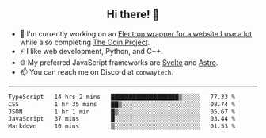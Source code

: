 <h2 align="center">Hi there! 👋</h2>

- 🔭 I'm currently working on an [Electron wrapper for a website I use a lot](https://github.com/ConwayTech-Dev/MyPolyPlus) while also completing [The Odin Project](https://www.theodinproject.com/).
- ⚡ I like web development, Python, and C++.
- 🌐 My preferred JavaScript frameworks are [Svelte](https://svelte.dev/) and [Astro](https://astro.build/).
- 📫 You can reach me on Discord at <code>conwaytech</code>.

***

<!--START_SECTION:waka-->

```txt
TypeScript   14 hrs 2 mins   ███████████████████▒░░░░░   77.33 %
CSS          1 hr 35 mins    ██▒░░░░░░░░░░░░░░░░░░░░░░   08.74 %
JSON         1 hr 1 min      █▒░░░░░░░░░░░░░░░░░░░░░░░   05.67 %
JavaScript   37 mins         █░░░░░░░░░░░░░░░░░░░░░░░░   03.44 %
Markdown     16 mins         ▒░░░░░░░░░░░░░░░░░░░░░░░░   01.53 %
```

<!--END_SECTION:waka-->
